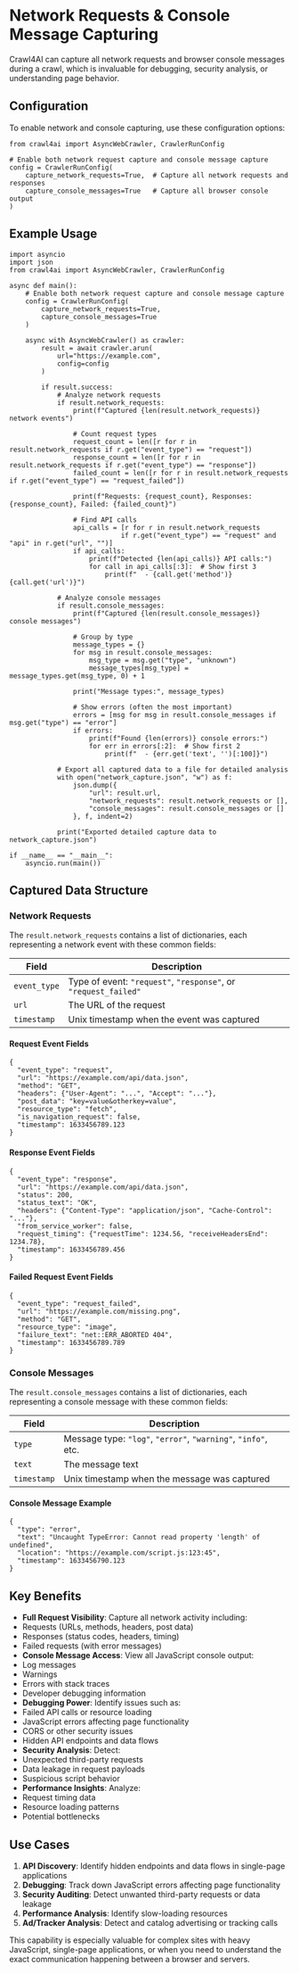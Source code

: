 Network Requests & Console Message Capturing
============================================

Crawl4AI can capture all network requests and browser console messages during a crawl, which is invaluable for debugging, security analysis, or understanding page behavior.

Configuration
-------------

To enable network and console capturing, use these configuration options:

```
from crawl4ai import AsyncWebCrawler, CrawlerRunConfig

# Enable both network request capture and console message capture
config = CrawlerRunConfig(
    capture_network_requests=True,  # Capture all network requests and responses
    capture_console_messages=True   # Capture all browser console output
)
```

Example Usage
-------------

```
import asyncio
import json
from crawl4ai import AsyncWebCrawler, CrawlerRunConfig

async def main():
    # Enable both network request capture and console message capture
    config = CrawlerRunConfig(
        capture_network_requests=True,
        capture_console_messages=True
    )

    async with AsyncWebCrawler() as crawler:
        result = await crawler.arun(
            url="https://example.com",
            config=config
        )

        if result.success:
            # Analyze network requests
            if result.network_requests:
                print(f"Captured {len(result.network_requests)} network events")

                # Count request types
                request_count = len([r for r in result.network_requests if r.get("event_type") == "request"])
                response_count = len([r for r in result.network_requests if r.get("event_type") == "response"])
                failed_count = len([r for r in result.network_requests if r.get("event_type") == "request_failed"])

                print(f"Requests: {request_count}, Responses: {response_count}, Failed: {failed_count}")

                # Find API calls
                api_calls = [r for r in result.network_requests
                            if r.get("event_type") == "request" and "api" in r.get("url", "")]
                if api_calls:
                    print(f"Detected {len(api_calls)} API calls:")
                    for call in api_calls[:3]:  # Show first 3
                        print(f"  - {call.get('method')} {call.get('url')}")

            # Analyze console messages
            if result.console_messages:
                print(f"Captured {len(result.console_messages)} console messages")

                # Group by type
                message_types = {}
                for msg in result.console_messages:
                    msg_type = msg.get("type", "unknown")
                    message_types[msg_type] = message_types.get(msg_type, 0) + 1

                print("Message types:", message_types)

                # Show errors (often the most important)
                errors = [msg for msg in result.console_messages if msg.get("type") == "error"]
                if errors:
                    print(f"Found {len(errors)} console errors:")
                    for err in errors[:2]:  # Show first 2
                        print(f"  - {err.get('text', '')[:100]}")

            # Export all captured data to a file for detailed analysis
            with open("network_capture.json", "w") as f:
                json.dump({
                    "url": result.url,
                    "network_requests": result.network_requests or [],
                    "console_messages": result.console_messages or []
                }, f, indent=2)

            print("Exported detailed capture data to network_capture.json")

if __name__ == "__main__":
    asyncio.run(main())
```

Captured Data Structure
-----------------------

### Network Requests

The `result.network_requests` contains a list of dictionaries, each representing a network event with these common fields:

| Field | Description |
| --- | --- |
| `event_type` | Type of event: `"request"`, `"response"`, or `"request_failed"` |
| `url` | The URL of the request |
| `timestamp` | Unix timestamp when the event was captured |

#### Request Event Fields

```
{
  "event_type": "request",
  "url": "https://example.com/api/data.json",
  "method": "GET",
  "headers": {"User-Agent": "...", "Accept": "..."},
  "post_data": "key=value&otherkey=value",
  "resource_type": "fetch",
  "is_navigation_request": false,
  "timestamp": 1633456789.123
}
```

#### Response Event Fields

```
{
  "event_type": "response",
  "url": "https://example.com/api/data.json",
  "status": 200,
  "status_text": "OK",
  "headers": {"Content-Type": "application/json", "Cache-Control": "..."},
  "from_service_worker": false,
  "request_timing": {"requestTime": 1234.56, "receiveHeadersEnd": 1234.78},
  "timestamp": 1633456789.456
}
```

#### Failed Request Event Fields

```
{
  "event_type": "request_failed",
  "url": "https://example.com/missing.png",
  "method": "GET",
  "resource_type": "image",
  "failure_text": "net::ERR_ABORTED 404",
  "timestamp": 1633456789.789
}
```

### Console Messages

The `result.console_messages` contains a list of dictionaries, each representing a console message with these common fields:

| Field | Description |
| --- | --- |
| `type` | Message type: `"log"`, `"error"`, `"warning"`, `"info"`, etc. |
| `text` | The message text |
| `timestamp` | Unix timestamp when the message was captured |

#### Console Message Example

```
{
  "type": "error",
  "text": "Uncaught TypeError: Cannot read property 'length' of undefined",
  "location": "https://example.com/script.js:123:45",
  "timestamp": 1633456790.123
}
```

Key Benefits
------------

* **Full Request Visibility**: Capture all network activity including:
* Requests (URLs, methods, headers, post data)
* Responses (status codes, headers, timing)
* Failed requests (with error messages)
* **Console Message Access**: View all JavaScript console output:
* Log messages
* Warnings
* Errors with stack traces
* Developer debugging information
* **Debugging Power**: Identify issues such as:
* Failed API calls or resource loading
* JavaScript errors affecting page functionality
* CORS or other security issues
* Hidden API endpoints and data flows
* **Security Analysis**: Detect:
* Unexpected third-party requests
* Data leakage in request payloads
* Suspicious script behavior
* **Performance Insights**: Analyze:
* Request timing data
* Resource loading patterns
* Potential bottlenecks

Use Cases
---------

1. **API Discovery**: Identify hidden endpoints and data flows in single-page applications
2. **Debugging**: Track down JavaScript errors affecting page functionality
3. **Security Auditing**: Detect unwanted third-party requests or data leakage
4. **Performance Analysis**: Identify slow-loading resources
5. **Ad/Tracker Analysis**: Detect and catalog advertising or tracking calls

This capability is especially valuable for complex sites with heavy JavaScript, single-page applications, or when you need to understand the exact communication happening between a browser and servers.